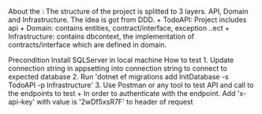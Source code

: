 About the : The structure of the project is splitted to 3 layers. API, Domain and Infrastructure. The idea is got from DDD.
    + TodoAPI: Project includes api
    + Domain: contains entities, contract/interface, exception ..ect
    + Infrastructure: contains dbcontext, the implementation of contracts/interface which are defined in domain.

Precondition
    Install SQLServer in local machine
How to test
    1. Update connection string in appsetting into connection string to connect to expected database
    2. Run 'dotnet ef migrations add InitDatabase  -s TodoAPI -p Infrastructure'
    3. Use Postman or any tool to test API and call to the endpoints to test
        + In order to authenticate with the endpoint. Add 'x-api-key' with value is '2wDf5xsR7F' to header of request